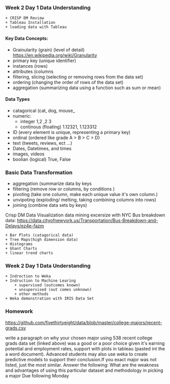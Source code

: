 ### Week 2 Day 1 Data Understanding
    + CRISP DM Review
    + Tableau Installation
    + loading data with Tableau
#### Key Data Concepts:
+ Grainularity  (grain) (level of detail)  https://en.wikipedia.org/wiki/Granularity
+ primary key (unique identifier)
+ instances (rows)
+ attributes (columns
+ filtering, slicing (selecting or removing rows from the data set)
+ ordering (changing the order of rows of the data set)
+ aggregation (summarizing data using a function such as sum or mean)
 
 #### Data Types
 + catagorical (cat, dog, mouse_
 + numeric:
    * integer 1,2 ,2 3
    * continous (floating) 1.12321, 1.123312 
 + ID (every element is unique, representing a primary key)
 + ordinal (ordered like grade A > B > C > D)
 + text (tweets, reviews, ect ...)
 + Dates, Datetimes, and times
 + images, videos
 + boolian (logical) True, False
 
 
 ### Basic Data Transformation
 + aggregation (summarize data by keys
 + filtering (remove row or columns, by conditions )
 + pivoting (take one column, make each unique value it's own column.)
 + unvipoting (exploding/ melting, taking combining columns into rows)
 + joining (combine data sets by keys)
 
 Crisp DM Data Visualization data mining excersize with
 NYC Bus breakdown data:
https://data.cityofnewyork.us/Transportation/Bus-Breakdown-and-Delays/ez4e-fazm

    + Bar Plots (catagorical data)
    + Tree Maps(high dimension data)
    + Histograms 
    + Ghant Charts 
    + linear trend charts

### Week 2 Day 1 Data Understanding
    + Indroction to Weka
    + Indruction to Machine Learing
        + supervised (outcomes known)
        + unsupervised (out comes unknown)
        + other methods
    + Weka demonstration with IRIS Data Set

### Homework
https://github.com/fivethirtyeight/data/blob/master/college-majors/recent-grads.csv

write a paragraph on why your chosen major using 538 recent college grads data set (linked above)
was a good or a poor choice given it's earning potential and employment rates,
support with plots in tableau (pasted int the a word document).  Advanced students may also use weka to create
  predictive models to support their conclusion.If you exact major was not listed, just
the most similar.  Answer the following: What are the weakness and advantages of using this particular dataset
and methodology in picking a major
Due following Monday
